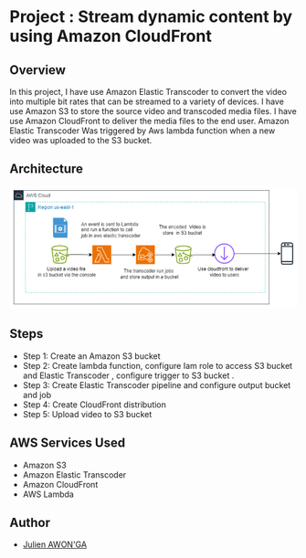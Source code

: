 # Project : Stream dynamic content by using Amazon CloudFront

## Overview
In this project, I have use Amazon Elastic Transcoder to convert the video into multiple bit rates that can be streamed to a variety of devices. I have use Amazon S3 to store the source video and transcoded media files. I have use Amazon CloudFront to deliver the media files to the end user.  Amazon Elastic Transcoder Was triggered by Aws lambda function when a new video was uploaded to the S3 bucket.


## Architecture 
![Architecture](images/image-1.png)

## Steps
- Step 1: Create an Amazon S3 bucket
- Step 2: Create lambda function,  configure Iam role to access S3 bucket and Elastic Transcoder , configure trigger to S3 bucket .
- Step 3: Create Elastic Transcoder pipeline and configure output bucket and job
- Step 4: Create CloudFront distribution
- Step 5: Upload video to S3 bucket

## AWS Services Used
- Amazon S3
- Amazon Elastic Transcoder
- Amazon CloudFront
- AWS Lambda

## Author
- [Julien AWON'GA](https://www.linkedin.com/in/julienawonga/)
